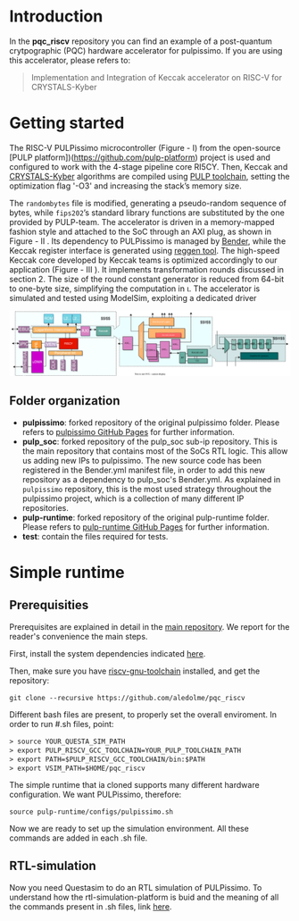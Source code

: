 # Introduction

In the **pqc_riscv** repository you can find an example of a post-quantum crytpographic (PQC) hardware accelerator for pulpissimo. 
If you are using this accelerator, please refers to:

> Implementation and Integration of Keccak accelerator on RISC-V for CRYSTALS-Kyber


# Getting started
The RISC-V PULPissimo microcontroller (Figure - I) from the open-source [PULP platform])(https://github.com/pulp-platform) project is used and configured to work with the 4-stage pipeline core RI5CY. Then, Keccak and [CRYSTALS-Kyber](https://github.com/PQClean/PQClean/tree/master/crypto_kem) algorithms are compiled using [PULP toolchain](https://github.com/pulp-platform/pulp-riscv-gnu-toolchain), setting the optimization flag '-O3' and increasing the
stack’s memory size.

The `randombytes` file is modified, generating a pseudo-random sequence of bytes, while `fips202`’s standard library functions are substituted
by the one provided by PULP-team. The accelerator is driven in a memory-mapped fashion style and attached to the SoC through an AXI plug, as shown in Figure - II . Its dependency to PULPissimo is managed by [Bender](https://github.com/pulp-platform/bender), while the Keccak register interface is
generated using [reggen tool](https://docs.opentitan.org/util/reggen/doc/).
The high-speed Keccak core developed by Keccak teams is optimized accordingly to our application (Figure - III ). It implements transformation
rounds discussed in section 2. The size of the round constant generator is reduced from 64-bit to one-byte size, simplifying the computation in ι. The accelerator is simulated and tested using ModelSim, exploiting a dedicated driver

![Image](https://github.com/aledolme/pqc_riscv/blob/main/keccak_ip.svg)

## Folder organization
- **pulpissimo**: forked repository of the original pulpissimo folder. Please refers to [pulpissimo GitHub Pages](https://github.com/pulp-platform/pulpissimo) for further information. 
- **pulp_soc**: forked repository of the pulp_soc sub-ip repository. This is the main repository that contains most of the SoCs RTL logic. This allow us adding new IPs to pulpissimo. The new source code has been registered in the Bender.yml manifest file, in order to add this new repository as a dependency to pulp_soc's Bender.yml. As explained in `pulpissimo` repository, this is the most used strategy throughout the pulpissimo project, which is a collection of many different IP repositories.
- **pulp-runtime**: forked repository of the original pulp-runtime folder. Please refers to [pulp-runtime GitHub Pages](https://github.com/pulp-platform/pulp-runtime.git) for further information.  
- **test**: contain the files required for tests.

# Simple runtime
## Prerequisities
Prerequisites are explained in detail in the [main repository](https://github.com/pulp-platform/pulpissimo). We report for the reader's convenience the main steps.

First, install the system dependencies indicated [here](https://github.com/pulp-platform/pulp-runtime/blob/master/README.md).

Then, make sure you have  [riscv-gnu-toolchain](https://github.com/pulp-platform/pulp-riscv-gnu-toolchain) installed, and get the repository:
```
git clone --recursive https://github.com/aledolme/pqc_riscv
```
Different bash files are present, to properly set the overall enviroment. In order to run #.sh files, point:
```
> source YOUR_QUESTA_SIM_PATH
> export PULP_RISCV_GCC_TOOLCHAIN=YOUR_PULP_TOOLCHAIN_PATH
> export PATH=$PULP_RISCV_GCC_TOOLCHAIN/bin:$PATH
> export VSIM_PATH=$HOME/pqc_riscv
```
The simple runtime that ia cloned supports many different hardware configuration. We want PULPissimo, therefore:
```
source pulp-runtime/configs/pulpissimo.sh
```
Now we are ready to set up the simulation environment. All these commands are added in each .sh file.

## RTL-simulation
Now you need Questasim to do an RTL simulation of PULPissimo. To understand how the rtl-simulation-platform is buid and the meaning of all the commands present in .sh files, link [here](https://github.com/pulp-platform/pulpissimo/blob/master/README.md#building-the-rtl-simulation-platform).

